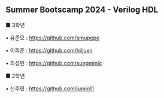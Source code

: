 Summer Bootscamp 2024 - Verilog HDL 
--- 

■ 3학년

• 유준모 : https://github.com/smupepe

• 이희준 : https://github.com/hiijuxn

• 최성민 : https://github.com/sungminic


■ 2학년

• 신주민 : https://github.com/jumin11
